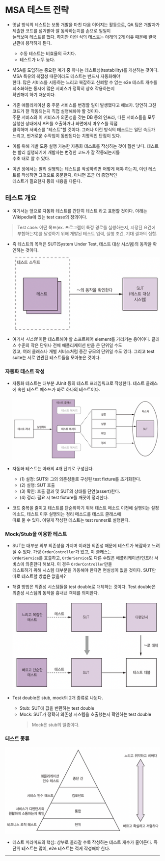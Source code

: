 # MSA 테스트 전략

- 옛날 방식의 테스트는 보통 개발을 마친 다음 이어지는 활동으로, QA 팀은 개발자가 제출한 코드를 넘겨받아 잘 동작하는지를 손으로 일일이  
  눌러보며 테스트를 했다. 하지만 이런 식의 테스트는 아래의 2개 이유 때문에 결국 난관에 봉착하게 된다.

  - 수동 테스트는 비효율의 극치다.
  - 테스트가 너무 늦다.

- MSA를 도입하는 중요한 계기 중 하나는 테스트성(testability)를 개선하는 것이다. MSA 특유의 복잡성 때문이라도 테스트는 반드시 자동화해야  
  한다. 많은 서비스를 시동하는 느리고 복잡하고 신뢰할 수 없는 e2e 테스트 개수를 최소화하는 동시에 많은 서비스가 정확히 상호 작용하는지  
  확인해야 하기 때문이다.

- 기존 애플리케이션 중 주문 서비스를 변경할 일이 발생했다고 해보자. 당연히 고친 코드가 잘 작동되는지 직접 실행해봐야 할 것이다.  
  주문 서비스와 이 서비스가 의존성을 갖는 DB 등의 인프라, 다른 서비스들을 모두 실행한 상태에서 API를 호출하거나 화면에서 마우스를 직접  
  클릭하며 서비스를 "테스트"할 것이다. 그러나 이런 방식의 테스트는 일단 속도가 느리고, 번거로운 수작업이 동반된다는 치명적인 단점이 있다.

- 이를 위해 개발 도중 실행 가능한 자동화 테스트를 작성하는 것이 훨씬 낫다. 테스트는 빨리 실행되기에 개발자는 변경한 코드가 잘 작동되는지를  
  수초 내로 알 수 있다.

- 이번 장에서는 빨리 실행되는 테스트를 작성하려면 어떻게 해야 하는지, 이런 테스트를 작성하면 그것으로 충분한지, 아니면 조금 더 종합적인  
  테스트가 필요한지 등의 내용을 다룬다.

## 테스트 개요

- 여기서는 앞으로 자동화 테스트를 간단히 테스트 라고 표현할 것이다. 아래는 Wikipedia에 있는 test case의 정의이다.

> Test case: 어떤 목표(ex. 프로그램이 특정 경로를 실행하는지, 지정된 요건에 부합하는지)를 달성하기 위해 개발된 테스트 입력, 실행 조건, 기대 결과의 집합.

- 즉 테스트의 목적은 SUT(System Under Test, 테스트 대상 시스템)의 동작을 확인하는 것이다.

  ![picture 35](/images/MSAP_9_1.png)

- 여기서 _시스템_ 이란 테스트해야 할 소프트웨어 element를 가리키는 용어이다. 클래스 수준의 작은 단위나 전체 애플리케이션 만큼 큰 단위일 수도  
  있고, 여러 클래스나 개별 서비스처럼 중간 규모의 단위일 수도 있다. 그리고 test suite는 서로 연관된 테스트들을 모아놓은 것이다.

### 자동화 테스트 작성

- 자동화 테스트는 대부분 JUnit 등의 테스트 프레임워크로 작성한다. 테스트 클래스에 속한 테스트 메소드가 바로 하나의 테스트이다.

  ![picture 36](/images/MSAP_9_2.png)

- 자동화 테스트는 아래의 4개 단계로 구성된다.

  - (1) 설정: SUT와 그의 의존성들로 구성된 test fixture를 초기화한다.
  - (2) 실행: SUT 호출
  - (3) 확인: 호출 결과 및 SUT의 상태를 단언(assert)한다.
  - (4) 정리: 필요 시 test fixture를 깨끗이 정리한다.

- 코드 중복을 줄이고 테스트를 단순화하기 위해 테스트 메소드 이전에 실행되는 설정 메소드, 테스트 이후 실행되는 정리 메소드를 테스트 클래스에  
  따로 둘 수 있다. 이렇게 작성한 테스트는 test runner로 실행한다.

### Mock/Stub을 이용한 테스트

- SUT는 대부분 외부 의존성을 가지며 이러한 의존성 때문에 테스트가 복잡하고 느려질 수 있다. 가령 `OrderController`가 있고, 이 클래스는  
  `OrderService`를 호출하고, `OrderService`도 다른 수많은 애플리케이션/인프라 서비스에 의존한다 해보자. 이 경우 `OrderController`만을  
  테스트하기 위해 시스템 대부분을 가동해야 한다면 현실성이 없을 것이다. SUT만 따로 테스트할 방법은 없을까?

- 해결 방법은 의존성 시스템들을 test double로 대체하는 것이다. Test double은 의존성 시스템의 동작을 흉내낸 객체를 의미한다.

  ![picture 37](/images/MSAP_9_3.png)

- Test double은 stub, mock의 2개 종류로 나뉜다.

  - Stub: SUT에 값을 반환하는 test double
  - Mock: SUT가 정확히 의존성 시스템을 호출했는지 확인하는 test double
    > Mock은 stub의 일종이다.

### 테스트 종류

![picture 38](/images/MSAP_9_4.png)

- 테스트 피라미드의 핵심: 상부로 올라갈 수록 작성하는 테스트 개수가 줄어든다. 즉 단위 테스트는 많이, e2e 테스트는 적게 작성해야 한다.

---
